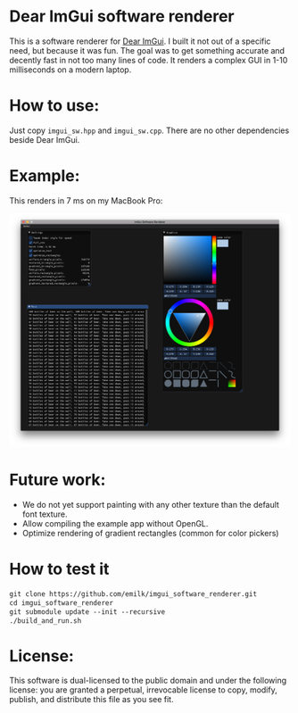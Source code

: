 # Dear ImGui software renderer
This is a software renderer for [Dear ImGui](https://github.com/ocornut/imgui).
I built it not out of a specific need, but because it was fun.
The goal was to get something accurate and decently fast in not too many lines of code.
It renders a complex GUI in 1-10 milliseconds on a modern laptop.

# How to use:
Just copy `imgui_sw.hpp` and `imgui_sw.cpp`. There are no other dependencies beside Dear ImGui.

# Example:
This renders in 7 ms on my MacBook Pro:

![Software rendered](screenshots/imgui_sw.png)

# Future work:
* We do not yet support painting with any other texture than the default font texture.
* Allow compiling the example app without OpenGL.
* Optimize rendering of gradient rectangles (common for color pickers)

# How to test it
```
git clone https://github.com/emilk/imgui_software_renderer.git
cd imgui_software_renderer
git submodule update --init --recursive
./build_and_run.sh
```

# License:
This software is dual-licensed to the public domain and under the following
license: you are granted a perpetual, irrevocable license to copy, modify,
publish, and distribute this file as you see fit.
